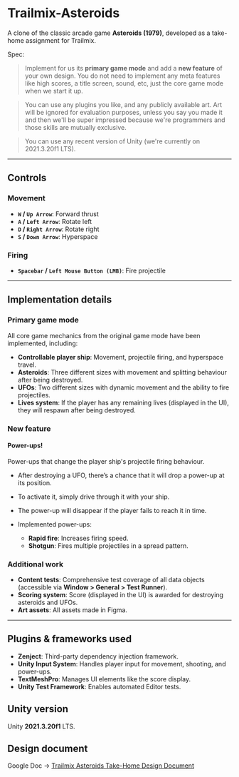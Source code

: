 # **Trailmix-Asteroids**  
A clone of the classic arcade game **Asteroids (1979)**, developed as a take-home assignment for Trailmix.

Spec: 

> Implement for us its **primary game mode** and add a **new feature** of your own design. You do not need to implement any meta features like high scores, a title screen, sound, etc, just the core game mode when we start it up.

> You can use any plugins you like, and any publicly available art. Art will be ignored for evaluation purposes, unless you say you made it and then we'll be super impressed because we're programmers and those skills are mutually exclusive.

> You can use any recent version of Unity (we're currently on 2021.3.20f1 LTS).

---

## **Controls**

### **Movement**  
- **`W` / `Up Arrow`**: Forward thrust  
- **`A` / `Left Arrow`**: Rotate left  
- **`D` / `Right Arrow`**: Rotate right  
- **`S` / `Down Arrow`**: Hyperspace  

### **Firing**  
- **`Spacebar` / `Left Mouse Button (LMB)`**: Fire projectile  

---

## **Implementation details**  

### **Primary game mode**  
All core game mechanics from the original game mode have been implemented, including:  

- **Controllable player ship**: Movement, projectile firing, and hyperspace travel.  
- **Asteroids**: Three different sizes with movement and splitting behaviour after being destroyed.  
- **UFOs**: Two different sizes with dynamic movement and the ability to fire projectiles.
- **Lives system**: If the player has any remaining lives (displayed in the UI), they will respawn after being destroyed.

### **New feature**  

#### **Power-ups!**
Power-ups that change the player ship's projectile firing behaviour.

- After destroying a UFO, there’s a chance that it will drop a power-up at its position.  
- To activate it, simply drive through it with your ship.
- The power-up will disappear if the player fails to reach it in time.

- Implemented power-ups:

    - **Rapid fire**: Increases firing speed.
    - **Shotgun**: Fires multiple projectiles in a spread pattern.

### **Additional work**  

- **Content tests**: Comprehensive test coverage of all data objects (accessible via **Window > General > Test Runner**).  
- **Scoring system**: Score (displayed in the UI) is awarded for destroying asteroids and UFOs.
- **Art assets**: All assets made in Figma.

---

## **Plugins & frameworks used**  

- **Zenject**: Third-party dependency injection framework.  
- **Unity Input System**: Handles player input for movement, shooting, and power-ups.  
- **TextMeshPro**: Manages UI elements like the score display.  
- **Unity Test Framework**: Enables automated Editor tests.

## **Unity version**
Unity **2021.3.20f1** LTS.

## **Design document**

Google Doc -> [Trailmix Asteroids Take-Home Design Document](https://docs.google.com/document/d/1TEvvFLSHON-0VSeRYl6WAP7o1Yh5a18CFmvvzdWM7Sc/edit?tab=t.0)